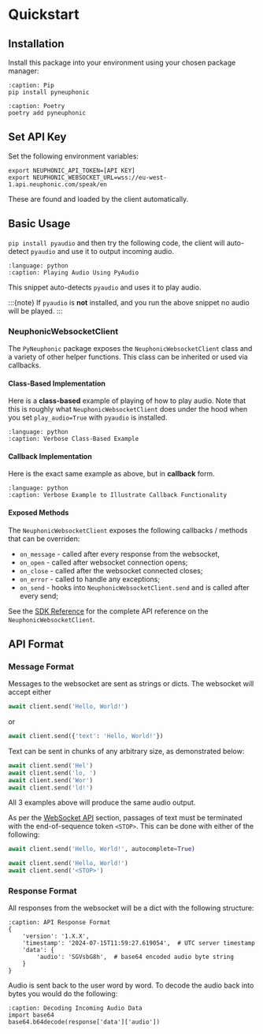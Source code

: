 # Quickstart

## Installation
Install this package into your environment using your chosen package manager:


```{code-block} bash
:caption: Pip
pip install pyneuphonic
```

```{code-block} bash
:caption: Poetry
poetry add pyneuphonic
```

## Set API Key
Set the following environment variables:
```{code-block} bash
export NEUPHONIC_API_TOKEN=[API KEY]
export NEUPHONIC_WEBSOCKET_URL=wss://eu-west-1.api.neuphonic.com/speak/en
```

These are found and loaded by the client automatically.

## Basic Usage

`pip install pyaudio` and then try the following code, the client will auto-detect `pyaudio` and use it to output incoming
audio.
```{literalinclude} ../../../snippets/playing_audio.py
:language: python
:caption: Playing Audio Using PyAudio
```
This snippet auto-detects `pyaudio` and uses it to play audio.

:::{note}
If `pyaudio` is **not** installed, and you run the above snippet no audio will be played.
:::

### NeuphonicWebsocketClient
The `PyNeuphonic` package exposes the `NeuphonicWebsocketClient` class and a variety of other helper functions.
This class can be inherited or used via callbacks.


#### Class-Based Implementation
Here is a **class-based** example of playing of how to play audio.
Note that this is roughly what `NeuphonicWebsocketClient` does under the hood when you set
`play_audio=True` with `pyaudio` is installed.
```{literalinclude} ../../../snippets/class/playing_audio_explicit.py
:language: python
:caption: Verbose Class-Based Example
```

#### Callback Implementation
Here is the exact same example as above, but in **callback** form.

```{literalinclude} ../../../snippets/callback/playing_audio_explicit.py
:language: python
:caption: Verbose Example to Illustrate Callback Functionality
```

#### Exposed Methods
The `NeuphonicWebsocketClient` exposes the following callbacks / methods that can be overriden:
- `on_message` - called after every response from the websocket,
- `on_open` -  called after websocket connection opens;
- `on_close` - called after the websocket connected closes;
- `on_error` - called to handle any exceptions;
- `on_send` - hooks into `NeuphonicWebsocketClient.send` and is called after every send;

See the [SDK Reference](sdk-reference.rst) for the complete API reference on the `NeuphonicWebsocketClient`.

## API Format
### Message Format
Messages to the websocket are sent as strings or dicts.
The websocket will accept either
```python
await client.send('Hello, World!')
```
or
```python
await client.send({'text': 'Hello, World!'})
```

Text can be sent in chunks of any arbitrary size, as demonstrated below:
```python
await client.send('Hel')
await client.send('lo, ')
await client.send('Wor')
await client.send('ld!')
```

All 3 examples above will produce the same audio output.

As per the [WebSocket API](../websocket-api.md#sending-messages) section, passages of text must
be terminated with the end-of-sequence token `<STOP>`. This can be done with either of the following:

```python
await client.send('Hello, World!', autocomplete=True)
```
```python
await client.send('Hello, World!')
await client.send('<STOP>')
```

### Response Format

All responses from the websocket will be a dict with the following structure:

```{code-block} python
:caption: API Response Format
{
    'version': '1.X.X',
    'timestamp': '2024-07-15T11:59:27.619054',  # UTC server timestamp
    'data': {
        'audio': 'SGVsbG8h',  # base64 encoded audio byte string
    }
}
```

Audio is sent back to the user word by word.
To decode the audio back into bytes you would do the following:
```{code-block} python
:caption: Decoding Incoming Audio Data
import base64
base64.b64decode(response['data']['audio'])
```
